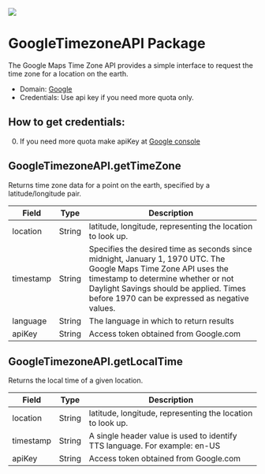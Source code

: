 [![](https://scdn.rapidapi.com/RapidAPI_banner.png)](https://rapidapi.com/package/GoogleTimezoneAPI/functions?utm_source=RapidAPIGitHub_GoogleTimezoneFunctions&utm_medium=button&utm_content=RapidAPI_GitHub)

# GoogleTimezoneAPI Package
The Google Maps Time Zone API provides a simple interface to request the time zone for a location on the earth.
* Domain: [Google](http://google.com)
* Credentials: Use api key if you need more quota only.

## How to get credentials: 
0. If you need more quota make apiKey at [Google console](https://console.developers.google.com/flows/enableapi?apiid=timezone_backend&reusekey=true&pli=1)
 
## GoogleTimezoneAPI.getTimeZone
Returns time zone data for a point on the earth, specified by a latitude/longitude pair.

| Field    | Type  | Description
|----------|-------|----------
| location | String| latitude, longitude, representing the location to look up.
| timestamp| String| Specifies the desired time as seconds since midnight, January 1, 1970 UTC. The Google Maps Time Zone API uses the timestamp to determine whether or not Daylight Savings should be applied. Times before 1970 can be expressed as negative values.
| language | String| The language in which to return results
| apiKey   | String| Access token obtained from Google.com

## GoogleTimezoneAPI.getLocalTime
Returns the local time of a given location.

| Field    | Type  | Description
|----------|-------|----------
| location | String| latitude, longitude, representing the location to look up.
| timestamp| String| A single header value is used to identify TTS language. For example: en-US
| apiKey   | String| Access token obtained from Google.com


